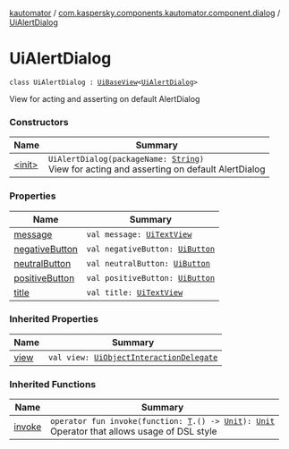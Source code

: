 [kautomator](../../index.md) / [com.kaspersky.components.kautomator.component.dialog](../index.md) / [UiAlertDialog](./index.md)

# UiAlertDialog

`class UiAlertDialog : `[`UiBaseView`](../../com.kaspersky.components.kautomator.component.common.views/-ui-base-view/index.md)`<`[`UiAlertDialog`](./index.md)`>`

View for acting and asserting on default AlertDialog

### Constructors

| Name | Summary |
|---|---|
| [&lt;init&gt;](-init-.md) | `UiAlertDialog(packageName: `[`String`](https://kotlinlang.org/api/latest/jvm/stdlib/kotlin/-string/index.html)`)`<br>View for acting and asserting on default AlertDialog |

### Properties

| Name | Summary |
|---|---|
| [message](message.md) | `val message: `[`UiTextView`](../../com.kaspersky.components.kautomator.component.text/-ui-text-view/index.md) |
| [negativeButton](negative-button.md) | `val negativeButton: `[`UiButton`](../../com.kaspersky.components.kautomator.component.text/-ui-button/index.md) |
| [neutralButton](neutral-button.md) | `val neutralButton: `[`UiButton`](../../com.kaspersky.components.kautomator.component.text/-ui-button/index.md) |
| [positiveButton](positive-button.md) | `val positiveButton: `[`UiButton`](../../com.kaspersky.components.kautomator.component.text/-ui-button/index.md) |
| [title](title.md) | `val title: `[`UiTextView`](../../com.kaspersky.components.kautomator.component.text/-ui-text-view/index.md) |

### Inherited Properties

| Name | Summary |
|---|---|
| [view](../../com.kaspersky.components.kautomator.component.common.views/-ui-base-view/view.md) | `val view: `[`UiObjectInteractionDelegate`](../../com.kaspersky.components.kautomator.intercept.delegate/-ui-object-interaction-delegate/index.md) |

### Inherited Functions

| Name | Summary |
|---|---|
| [invoke](../../com.kaspersky.components.kautomator.component.common.views/-ui-base-view/invoke.md) | `operator fun invoke(function: `[`T`](../../com.kaspersky.components.kautomator.component.common.views/-ui-base-view/index.md#T)`.() -> `[`Unit`](https://kotlinlang.org/api/latest/jvm/stdlib/kotlin/-unit/index.html)`): `[`Unit`](https://kotlinlang.org/api/latest/jvm/stdlib/kotlin/-unit/index.html)<br>Operator that allows usage of DSL style |

